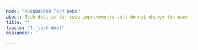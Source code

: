 ```yaml
---
name: "\U00002699 Tech Debt"
about: Tech debt is for code improvements that do not change the user-facing behavior (ie, neither adding features nor fixing bugs).
title: ''
labels: 'T: tech-debt'
assignees: ''

---
```


<!-- Please search existing issues to avoid creating duplicates. -->

<!-- The Dependabot team is currently at reduced capacity, because of this our
response times on issues will be slower than we'd like. -->

<!-- Describe the code improvement you'd like. -->
